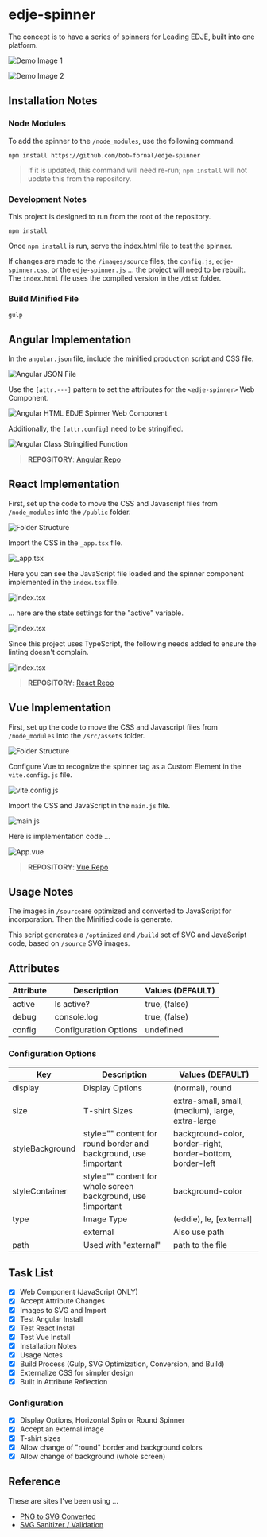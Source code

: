 # edje-spinner
 
The concept is to have a series of spinners for Leading EDJE, built into one platform.

![Demo Image 1](./images/documentation/EDJE-SPINNER-01.png)

![Demo Image 2](./images//documentation/EDJE-SPINNER-02.png)

## Installation Notes

### Node Modules

To add the spinner to the `/node_modules`, use the following command.

```script
npm install https://github.com/bob-fornal/edje-spinner
```

> If it is updated, this command will need re-run; `npm install` will not update this from the repository.

### Development Notes

This project is designed to run from the root of the repository.

```script
npm install
```

Once `npm install` is run, serve the index.html file to test the spinner.

If changes are made to the `/images/source` files, the `config.js`, `edje-spinner.css`, or the `edje-spinner.js` ... the project will need to be rebuilt. The `index.html` file uses the compiled version in the `/dist` folder.

### Build Minified File

```script
gulp
```

## Angular Implementation

In the `angular.json` file, include the minified production script and CSS file.

![Angular JSON File](./images/documentation/ANGULAR-01a.png)

Use the `[attr.---]` pattern to set the attributes for the `<edje-spinner>` Web Component.

![Angular HTML EDJE Spinner Web Component](./images/documentation/ANGULAR-02.png)

Additionally, the `[attr.config]` need to be stringified.

![Angular Class Stringified Function](./images/documentation/ANGULAR-03.png)

> **REPOSITORY**: [Angular Repo](https://github.com/bob-fornal/edje-spinner-angular)

## React Implementation

First, set up the code to move the CSS and Javascript files from `/node_modules` into the `/public` folder.

![Folder Structure](./images/documentation/REACT-01.png)

Import the CSS in the `_app.tsx` file.

![_app.tsx](./images/documentation/REACT-02.png)

Here you can see the JavaScript file loaded and the spinner component implemented in the `index.tsx` file.

![index.tsx](./images/documentation/REACT-03.png)

... here are the state settings for the "active" variable.

![index.tsx](./images/documentation/REACT-04.png)

Since this project uses TypeScript, the following needs added to ensure the linting doesn't complain.

![index.tsx](./images/documentation/REACT-05.png)

> **REPOSITORY**: [React Repo](https://github.com/bob-fornal/edje-spinner-react)

## Vue Implementation

First, set up the code to move the CSS and Javascript files from `/node_modules` into the `/src/assets` folder.

![Folder Structure](./images/documentation/VUE-01.png)

Configure Vue to recognize the spinner tag as a Custom Element in the `vite.config.js` file.

![vite.config.js](./images/documentation/VUE-02.png)

Import the CSS and JavaScript in the `main.js` file.

![main.js](./images/documentation/VUE-03.png)

Here is implementation code ...

![App.vue](./images/documentation/VUE-04.png)

> **REPOSITORY**: [Vue Repo](https://github.com/bob-fornal/edje-spinner-vue)

## Usage Notes

The images in `/source`are optimized and converted to JavaScript for incorporation. Then the Minified code is generate.

This script generates a `/optimized` and `/build` set of SVG and JavaScript code, based on `/source` SVG images.

## Attributes

| Attribute | Description | Values (DEFAULT) |
|-----------|-------------|------------------|
| active | Is active? | true, (false) |
| debug | console.log | true, (false) |
| config | Configuration Options | undefined |

### Configuration Options
| Key | Description | Values (DEFAULT) |
|-----|-------------|------------------|
| display | Display Options | (normal), round |
| size | T-shirt Sizes | extra-small, small, (medium), large, extra-large |
| styleBackground | style="" content for round border and background, use !important | background-color, border-right, border-bottom, border-left |
| styleContainer | style="" content for whole screen background, use !important | background-color |
| type | Image Type | (eddie), le, \[external\] |
| | external | Also use path |
| path | Used with "external" | path to the file |

## Task List

- [x] Web Component (JavaScript ONLY)
- [x] Accept Attribute Changes
- [x] Images to SVG and Import
- [x] Test Angular Install
- [x] Test React Install
- [x] Test Vue Install
- [x] Installation Notes
- [x] Usage Notes
- [x] Build Process (Gulp, SVG Optimization, Conversion, and Build)
- [x] Externalize CSS for simpler design
- [x] Built in Attribute Reflection

### Configuration

- [x] Display Options, Horizontal Spin or Round Spinner
- [x] Accept an external image
- [x] T-shirt sizes
- [x] Allow change of "round" border and background colors
- [x] Allow change of background (whole screen)

## Reference

These are sites I've been using ...

* [PNG to SVG Converted](https://svgconverter.app/free)
* [SVG Sanitizer / Validation](https://svg.enshrined.co.uk/)
